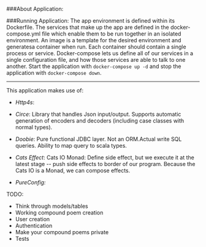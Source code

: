 
###About Application:


###Running Application:
The app environment is defined within its Dockerfile. The services that make up the app are defined in the docker-compose.yml file which enable them to be run together in an isolated environment.  An image is a template for the desired environment and generatesa container when run. Each container should contain a single process or service. Docker-compose lets us define all 
of our services in a single configuration file, and how those services are able to talk to one another. 
Start the application with `docker-compose up -d` and stop the application with `docker-compose down`. 

-----
This application makes use of:

- *Http4s*: 

- *Circe*: Library that handles Json input/output. Supports automatic generation of encoders and decoders (including case classes with normal types). 

- *Doobie*: Pure functional JDBC layer. Not an ORM.Actual write SQL queries. Ability to map query to scala types.

- *Cats Effect*: Cats IO Monad: Define side effect, but we execute it at the latest stage -- push side effects to border of our program. Because the Cats IO is a Monad, we can compose effects. 

- *PureConfig:*


TODO:
- Think through models/tables
- Working compound poem creation
- User creation
- Authentication
- Make your compound poems private
- Tests
 